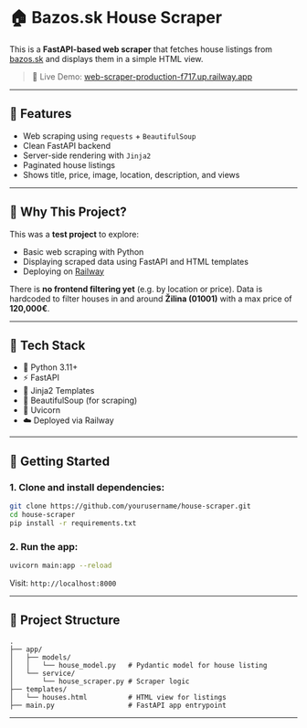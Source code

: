 
# 🏠 Bazos.sk House Scraper

This is a **FastAPI-based web scraper** that fetches house listings from [bazos.sk](https://reality.bazos.sk/predam/dom) and displays them in a simple HTML view.

> 🚀 Live Demo: [web-scraper-production-f717.up.railway.app](https://web-scraper-production-f717.up.railway.app/)

---

## 📌 Features

* Web scraping using `requests` + `BeautifulSoup`
* Clean FastAPI backend
* Server-side rendering with `Jinja2`
* Paginated house listings
* Shows title, price, image, location, description, and views

---

## 🧪 Why This Project?

This was a **test project** to explore:

* Basic web scraping with Python
* Displaying scraped data using FastAPI and HTML templates
* Deploying on [Railway](https://railway.app/)

There is **no frontend filtering yet** (e.g. by location or price). Data is hardcoded to filter houses in and around **Žilina (01001)** with a max price of **120,000€**.

---

## 🧰 Tech Stack

* 🐍 Python 3.11+
* ⚡ FastAPI
* 🎨 Jinja2 Templates
* 🧹 BeautifulSoup (for scraping)
* 🚀 Uvicorn
* ☁️ Deployed via Railway

---

## 🚀 Getting Started

### 1. Clone and install dependencies:

```bash
git clone https://github.com/yourusername/house-scraper.git
cd house-scraper
pip install -r requirements.txt
```

### 2. Run the app:

```bash
uvicorn main:app --reload
```

Visit: `http://localhost:8000`

---

## 📂 Project Structure

```
.
├── app/
│   ├── models/
│   │   └── house_model.py   # Pydantic model for house listing
│   └── service/
│       └── house_scraper.py # Scraper logic
├── templates/
│   └── houses.html          # HTML view for listings
├── main.py                  # FastAPI app entrypoint
```

---
